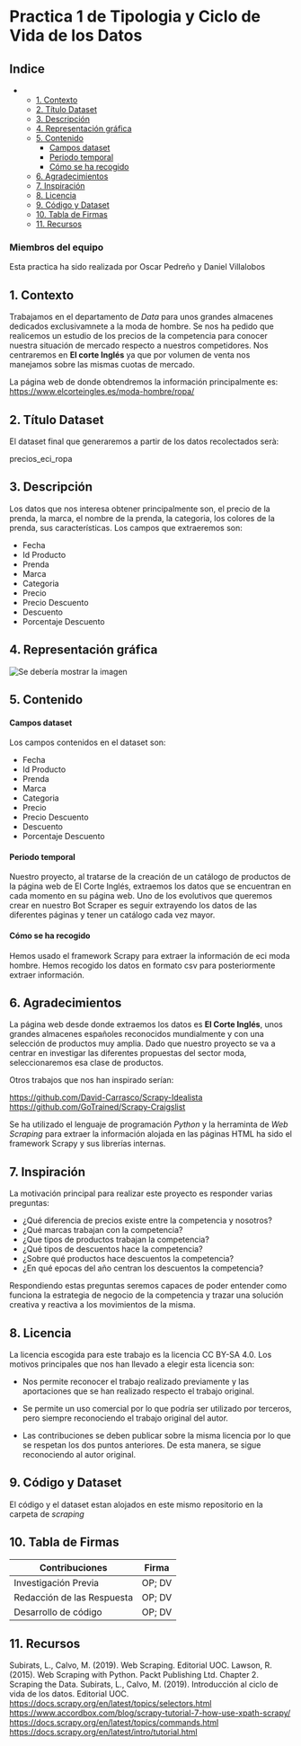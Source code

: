 # Practica 1 de Tipologia y Ciclo de Vida de los Datos

## Indice

- 
  * [1. Contexto](#1-contexto)
  * [2. Título Dataset](#2-t-tulo-dataset)
  * [3. Descripción](#3-descripci-n)
  * [4. Representación gráfica](#4-representaci-n-gr-fica)
  * [5. Contenido](#5-contenido)
      - [Campos dataset](#campos-dataset)
      - [Periodo temporal](#periodo-temporal)
      - [Cómo se ha recogido](#c-mo-se-ha-recogido)
  * [6. Agradecimientos](#6-agradecimientos)
  * [7. Inspiración](#7-inspiraci-n)
  * [8. Licencia](#8-licencia)
  * [9. Código y Dataset](#9-c-digo-y-dataset)
  * [10. Tabla de Firmas](#10-tabla-de-firmas)
  * [11. Recursos](#11-recursos)



### Miembros del equipo

Esta practica ha sido realizada por Oscar Pedreño y Daniel Villalobos

## 1. Contexto
<p align="justify">

Trabajamos en el departamento de *Data* para unos grandes almacenes dedicados exclusivamnete a la moda de hombre. Se nos ha pedido que realicemos un estudio de los precios de la competencia para conocer nuestra situación de mercado respecto a nuestros competidores. Nos centraremos en **El corte Inglés** ya que por volumen de venta nos manejamos sobre las mismas cuotas de mercado.

La página web de donde obtendremos la información principalmente es:
https://www.elcorteingles.es/moda-hombre/ropa/
</p> 


## 2. Título Dataset

El dataset final que generaremos a partir de los datos recolectados serà:

precios_eci_ropa

## 3. Descripción

<p align="justify">

Los datos que nos interesa obtener principalmente son, el precio de la prenda, la marca, el nombre de la prenda, la categoria, los colores de la prenda, sus características.
Los campos que extraeremos son:

* Fecha
* Id Producto
* Prenda
* Marca
* Categoria
* Precio
* Precio Descuento
* Descuento
* Porcentaje Descuento

</p>

## 4. Representación gráfica

![Se debería mostrar la imagen]( https://github.com/danivillalobostorrejon/PedrenoVillalobos/pdf/moda_eci.jpg)

## 5. Contenido

#### Campos dataset
Los campos contenidos en el dataset son:

* Fecha
* Id Producto
* Prenda
* Marca
* Categoria
* Precio
* Precio Descuento
* Descuento
* Porcentaje Descuento

#### Periodo temporal

Nuestro proyecto, al tratarse de la creación de un catálogo de productos de la página web de El Corte Inglés, extraemos los datos que se encuentran en cada momento en su página web. 
Uno de los evolutivos que queremos crear en nuestro Bot Scraper es seguir extrayendo los datos de las diferentes páginas y tener un catálogo cada vez mayor.


#### Cómo se ha recogido

Hemos usado el framework Scrapy para extraer la información de eci moda hombre. Hemos recogido los datos en formato csv para posteriormente extraer información.

## 6. Agradecimientos

La página web desde donde extraemos los datos es **El Corte Inglés**, unos grandes almacenes españoles reconocidos mundialmente y con una selección de productos muy amplia. Dado que nuestro proyecto
se va a centrar en investigar las diferentes propuestas del sector moda, seleccionaremos esa clase de productos.

Otros trabajos que nos han inspirado serían:

https://github.com/David-Carrasco/Scrapy-Idealista
https://github.com/GoTrained/Scrapy-Craigslist

Se ha utilizado el lenguaje de programación *Python* y la herraminta de *Web Scraping* para extraer la información alojada en las páginas HTML ha sido el framework Scrapy y sus librerías internas.


## 7. Inspiración

<p align="justify">

La motivación principal para realizar este proyecto es responder varias preguntas: 

  * ¿Qué diferencia de precios existe entre la competencia y nosotros?
  * ¿Qué marcas trabajan con la competencia?
  * ¿Que tipos de productos trabajan la competencia?
  * ¿Qué tipos de descuentos hace la competencia?
  * ¿Sobre qué productos hace descuentos la competencia?
  * ¿En qué epocas del año centran los descuentos la competencia?

Respondiendo estas preguntas seremos capaces de poder entender como funciona la estrategia de negocio de la competencia y trazar una solución creativa y reactiva a los movimientos de la misma.

</p>

## 8. Licencia
<p align="justify">

La licencia escogida para este trabajo es la licencia CC BY-SA 4.0. Los motivos principales que nos han llevado a elegir esta licencia son:

* Nos permite reconocer el trabajo realizado previamente y las aportaciones que se han realizado respecto el trabajo original. 

* Se permite un uso comercial por lo que podría ser utilizado por terceros, pero siempre reconociendo el trabajo original del autor. 

* Las contribuciones se deben publicar sobre la misma licencia por lo que se respetan los dos puntos anteriores. De esta manera, se sigue reconociendo al autor original.

</p>

## 9. Código y Dataset 

El código y el dataset estan alojados en este mismo repositorio en la carpeta de *scraping*

## 10. Tabla de Firmas

| Contribuciones | Firma |
| --------- | ---------| 
| Investigación Previa| OP; DV |
| Redacción de las Respuesta| OP; DV |
| Desarrollo de código | OP; DV |

## 11. Recursos

Subirats, L., Calvo, M. (2019). Web Scraping. Editorial UOC.
Lawson, R. (2015). Web Scraping with Python. Packt Publishing Ltd. Chapter 2. Scraping the Data.
Subirats, L., Calvo, M. (2019). Introducción al ciclo de vida de los datos. Editorial UOC.
https://docs.scrapy.org/en/latest/topics/selectors.html
https://www.accordbox.com/blog/scrapy-tutorial-7-how-use-xpath-scrapy/
https://docs.scrapy.org/en/latest/topics/commands.html
https://docs.scrapy.org/en/latest/intro/tutorial.html